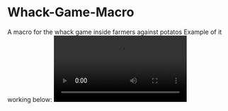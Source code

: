 # Whack-Game-Macro
A macro for the whack game inside farmers against potatos
Example of it working below:
<video controls>
<source src="https://github.com/user-attachments/assets/6e1802d9-2dde-441f-842a-9dc8ae47b755">
</video>

